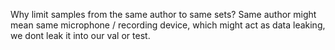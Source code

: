 Why limit samples from the same author to same sets? Same author might mean same microphone / recording device, which might act as data leaking, we dont leak it into our val or test.